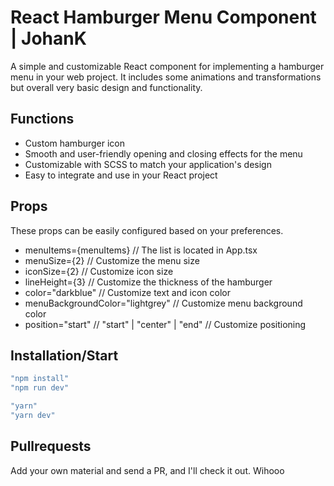 # React Hamburger Menu Component | JohanK

A simple and customizable React component for implementing a hamburger menu in your web project. It includes some animations and transformations but overall very basic design and functionality.

## Functions

- Custom hamburger icon
- Smooth and user-friendly opening and closing effects for the menu
- Customizable with SCSS to match your application's design
- Easy to integrate and use in your React project

## Props

These props can be easily configured based on your preferences.

- menuItems={menuItems} // The list is located in App.tsx
- menuSize={2} // Customize the menu size
- iconSize={2} // Customize icon size
- lineHeight={3} // Customize the thickness of the hamburger
- color="darkblue" // Customize text and icon color
- menuBackgroundColor="lightgrey" // Customize menu background color
- position="start" // "start" | "center" | "end" // Customize positioning

## Installation/Start

```sh
"npm install"
"npm run dev"

"yarn"
"yarn dev"

```

## Pullrequests

Add your own material and send a PR, and I'll check it out. Wihooo

